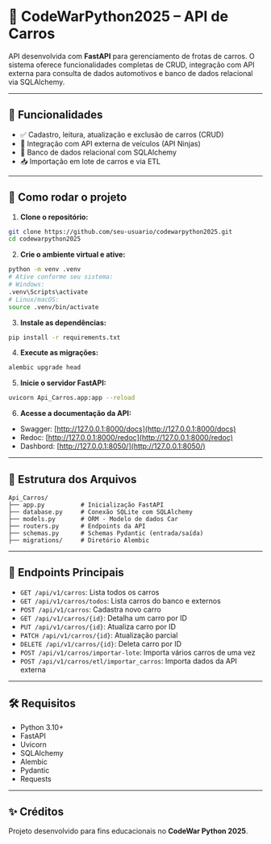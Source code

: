 # 🚗 CodeWarPython2025 – API de Carros

API desenvolvida com **FastAPI** para gerenciamento de frotas de carros. O sistema oferece funcionalidades completas de CRUD, integração com API externa para consulta de dados automotivos e banco de dados relacional via SQLAlchemy.

---

## 📌 Funcionalidades

- ✅ Cadastro, leitura, atualização e exclusão de carros (CRUD)
- 🔄 Integração com API externa de veículos (API Ninjas)
- 🔐 Banco de dados relacional com SQLAlchemy
- 📥 Importação em lote de carros e via ETL

---

## 🚀 Como rodar o projeto

1. **Clone o repositório:**
```bash
git clone https://github.com/seu-usuario/codewarpython2025.git
cd codewarpython2025
```

2. **Crie o ambiente virtual e ative:**
```bash
python -m venv .venv
# Ative conforme seu sistema:
# Windows:
.venv\Scripts\activate
# Linux/macOS:
source .venv/bin/activate
```

3. **Instale as dependências:**
```bash
pip install -r requirements.txt
```

4. **Execute as migrações:**
```bash
alembic upgrade head
```

5. **Inicie o servidor FastAPI:**
```bash
uvicorn Api_Carros.app:app --reload
```

6. **Acesse a documentação da API:**
- Swagger: [http://127.0.0.1:8000/docs](http://127.0.0.1:8000/docs)
- Redoc: [http://127.0.0.1:8000/redoc](http://127.0.0.1:8000/redoc)
- Dashbord: [http://127.0.0.1:8050/](http://127.0.0.1:8050/)

---

## 🧱 Estrutura dos Arquivos

```
Api_Carros/
├── app.py          # Inicialização FastAPI
├── database.py     # Conexão SQLite com SQLAlchemy
├── models.py       # ORM - Modelo de dados Car
├── routers.py      # Endpoints da API
├── schemas.py      # Schemas Pydantic (entrada/saída)
├── migrations/     # Diretório Alembic
```

---

## 🔗 Endpoints Principais

- `GET /api/v1/carros`: Lista todos os carros
- `GET /api/v1/carros/todos`: Lista carros do banco e externos
- `POST /api/v1/carros`: Cadastra novo carro
- `GET /api/v1/carros/{id}`: Detalha um carro por ID
- `PUT /api/v1/carros/{id}`: Atualiza carro por ID
- `PATCH /api/v1/carros/{id}`: Atualização parcial
- `DELETE /api/v1/carros/{id}`: Deleta carro por ID
- `POST /api/v1/carros/importar-lote`: Importa vários carros de uma vez
- `POST /api/v1/carros/etl/importar_carros`: Importa dados da API externa

---

## 🛠️ Requisitos

- Python 3.10+
- FastAPI
- Uvicorn
- SQLAlchemy
- Alembic
- Pydantic
- Requests

---

## ✨ Créditos

Projeto desenvolvido para fins educacionais no **CodeWar Python 2025**.